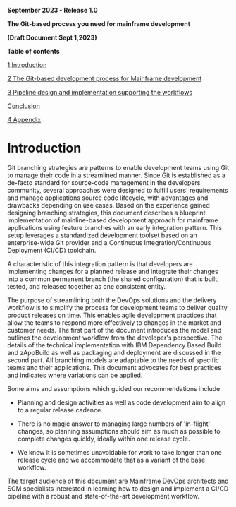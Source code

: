 **September 2023 - Release 1.0**

**The Git-based process you need for mainframe development**

**(Draft Document Sept 1,2023)**



**Table of contents**

[1 Introduction](#introduction)

[2 The Git-based development process for Mainframe development](the-git-based-development-process-for-mainframe-development.md#the-git-based-development-process-for-mainframe-development)

[3 Pipeline design and implementation supporting the workflows](pipeline-design-and-implementation-supporting-the-workflows.md#pipeline-design-and-implementation-supporting-the-workflows)

[Conclusion](conclusion.md#conclusion)

[4 Appendix](appendix.md#appendix)

# Introduction

Git branching strategies are patterns to enable development teams using Git to manage their code in a streamlined manner. Since Git is established as a de-facto standard for source-code management in the developers community, several approaches were designed to fulfill users' requirements and manage applications source code lifecycle, with advantages and drawbacks depending on use cases. Based on the experience gained designing branching strategies, this document describes a blueprint implementation of mainline-based development approach for mainframe applications using feature branches with an early integration pattern. This setup leverages a standardized development toolset based on an enterprise-wide Git provider and a Continuous Integration/Continuous Deployment (CI/CD) toolchain.

A characteristic of this integration pattern is that developers are implementing changes for a planned release and integrate their changes into a common permanent branch (the shared configuration) that is built, tested, and released together as one consistent entity.

The purpose of streamlining both the DevOps solutions and the delivery workflow is to simplify the process for development teams to deliver quality product releases on time. This enables agile development practices that allow the teams to respond more effectively to changes in the market and customer needs. The first part of the document introduces the model and outlines the development workflow from the developer's perspective. The details of the technical implementation with IBM Dependency Based Build and zAppBuild as well as packaging and deployment are discussed in the second part. All branching models are adaptable to the needs of specific teams and their applications. This document advocates for best practices and indicates where variations can be applied.

Some aims and assumptions which guided our recommendations include:

-   Planning and design activities as well as code development aim to align to a regular release cadence.

-   There is no magic answer to managing large numbers of 'in-flight' changes, so planning assumptions should aim as much as possible to complete changes quickly, ideally within one release cycle.

-   We know it is sometimes unavoidable for work to take longer than one release cycle and we accommodate that as a variant of the base workflow.

The target audience of this document are Mainframe DevOps architects and SCM specialists interested in learning how to design and implement a CI/CD pipeline with a robust and state-of-the-art development workflow.

